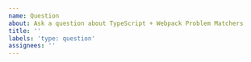 ```yaml
---
name: Question
about: Ask a question about TypeScript + Webpack Problem Matchers
title: ''
labels: 'type: question'
assignees: ''
---
```


<!-- Please search existing issues to avoid creating duplicates. -->
